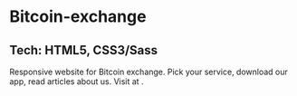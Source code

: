 # Bitcoin-exchange

## Tech: HTML5, CSS3/Sass

Responsive website for Bitcoin exchange. Pick your service, download our app, read articles about us. Visit at .
